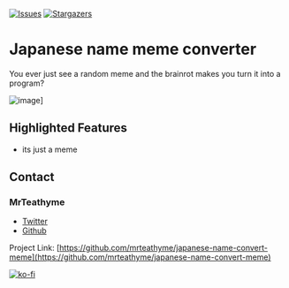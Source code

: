 <!-- [![MIT License][license-shield]][license-url]-->
[![Issues][issues-shield]][issues-url]
[![Stargazers][stars-shield]][stars-url]

# Japanese name meme converter
You ever just see a random meme and the brainrot makes you turn it into a program?

![image](https://pbs.twimg.com/media/FnUAwBbaAAADLxh?format=jpg&name=900x900)]

## Highlighted Features
- its just a meme

## Contact

### MrTeathyme
- [Twitter](https://twitter.com/mrteathyme) 
- [Github](https://github.com/mrteathyme)

Project Link: [https://github.com/mrteathyme/japanese-name-convert-meme](https://github.com/mrteathyme/japanese-name-convert-meme)

[![ko-fi](https://ko-fi.com/img/githubbutton_sm.svg)](https://ko-fi.com/U7U244I2A)


<!-- MARKDOWN LINKS & IMAGES -->
<!-- https://www.markdownguide.org/basic-syntax/#reference-style-links -->
[contributors-shield]: https://img.shields.io/github/contributors/mrteathyme/japanese-name-convert-meme.svg?style=for-the-badge
[contributors-url]: https://github.com/mrteathyme/japanese-name-convert-meme/graphs/contributors
[forks-shield]: https://img.shields.io/github/forks/mrteathyme/japanese-name-convert-meme.svg?style=for-the-badge
[forks-url]: https://github.com/mrteathyme/japanese-name-convert-meme/network/members
[stars-shield]: https://img.shields.io/github/stars/mrteathyme/japanese-name-convert-meme.svg?style=for-the-badge
[stars-url]: https://github.com/mrteathyme/japanese-name-convert-meme/stargazers
[issues-shield]: https://img.shields.io/github/issues/mrteathyme/japanese-name-convert-meme.svg?style=for-the-badge
[issues-url]: https://github.com/mrteathyme/japanese-name-convert-meme/issues
[license-shield]: https://img.shields.io/github/license/mrteathyme/japanese-name-convert-meme.svg?style=for-the-badge
[license-url]: https://github.com/mrteathyme/japanese-name-convert-meme/blob/master/LICENSE.txt